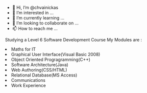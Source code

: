 - 👋 Hi, I’m @chvainickas
- 👀 I’m interested in ...
- 🌱 I’m currently learning ...
- 💞️ I’m looking to collaborate on ...
- 📫 How to reach me ...


Studying a Level 6 Software Development Course
My Modules are :
<li> Maths for IT
<li> Graphical User Interface(Visual Basic 2008)
<li> Object Oriented Progragramming(C++)
<li> Software Architecture(Java)
<li> Web Authoring(CSS/HTML)
<li> Relational Database(MS Access)
<li> Communications
<li> Work Experience

<!---
chvainickas/chvainickas is a ✨ special ✨ repository because its `README.md` (this file) appears on your GitHub profile.
You can click the Preview link to take a look at your changes.
--->
